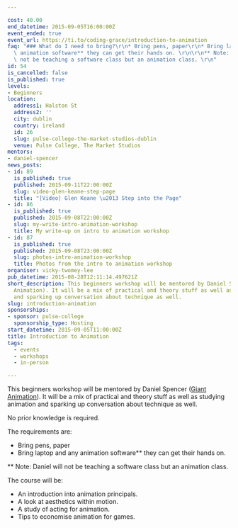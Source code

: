 ```yaml
---

cost: 40.00
end_datetime: 2015-09-05T16:00:00Z
event_ended: true
event_url: https://ti.to/coding-grace/introduction-to-animation
faq: "### What do I need to bring?\r\n* Bring pens, paper\r\n* Bring laptop and any\
  \ animation software** they can get their hands on. \r\n\r\n** Note: Daniel will\
  \ not be teaching a software class but an animation class. \r\n"
id: 54
is_cancelled: false
is_published: true
levels:
- Beginners
location:
  address1: Halston St
  address2: ''
  city: dublin
  country: ireland
  id: 26
  slug: pulse-college-the-market-studios-dublin
  venue: Pulse College, The Market Studios
mentors:
- daniel-spencer
news_posts:
- id: 89
  is_published: true
  published: 2015-09-11T22:00:00Z
  slug: video-glen-keane-step-page
  title: "[Video] Glen Keane \u2013 Step into the Page"
- id: 86
  is_published: true
  published: 2015-09-08T22:00:00Z
  slug: my-write-intro-animation-workshop
  title: My write-up on intro to animation workshop
- id: 87
  is_published: true
  published: 2015-09-08T23:00:00Z
  slug: photos-intro-animation-workshop
  title: Photos from the intro to animation workshop
organiser: vicky-twomey-lee
pub_datetime: 2015-08-28T12:11:14.497621Z
short_description: This beginners workshop will be mentored by Daniel Spencer (Giant
  Animation). It will be a mix of practical and theory stuff as well as studying animation
  and sparking up conversation about technique as well.
slug: introduction-animation
sponsorships:
- sponsor: pulse-college
  sponsorship_type: Hosting
start_datetime: 2015-09-05T11:00:00Z
title: Introduction to Animation
tags:
  - events
  - workshops
  - in-person

---
```


This beginners workshop will be mentored by Daniel Spencer ([Giant Animation](http://www.giant.ie/)). It will be a mix of practical and theory stuff as well as studying animation and sparking up conversation about technique as well.

No prior knowledge is required.

The requirements are:

* Bring pens, paper
* Bring laptop and any animation software** they can get their hands on. 

** Note: Daniel will not be teaching a software class but an animation class. 

The course will be: 

* An introduction into animation principals.
* A look at aesthetics within motion.
* A study of acting for animation.
* Tips to economise animation for games.